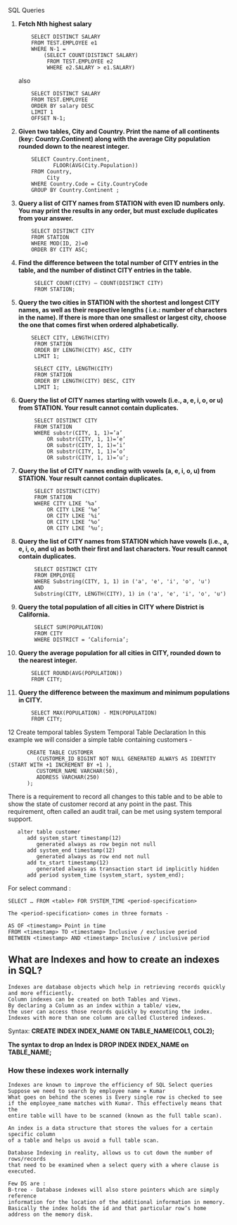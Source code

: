 SQL Queries

1. **Fetch Nth highest salary**
    ```
        SELECT DISTINCT SALARY
        FROM TEST.EMPLOYEE e1
        WHERE N-1 =
            (SELECT COUNT(DISTINCT SALARY)
             FROM TEST.EMPLOYEE e2
             WHERE e2.SALARY > e1.SALARY)
    ```

   also

    ```
        SELECT DISTINCT SALARY
        FROM TEST.EMPLOYEE
        ORDER BY salary DESC
        LIMIT 1
        OFFSET N-1;
    ```

2. **Given two tables, City and Country. Print the name of all continents (key: Country.Continent) along with the
   average City population rounded down to the nearest integer.**

    ```
        SELECT Country.Continent,
               FLOOR(AVG(City.Population))
        FROM Country,
             City
        WHERE Country.Code = City.CountryCode
        GROUP BY Country.Continent ;
    ```

3. **Query a list of CITY names from STATION with even ID numbers only. You may print the results in any order, but must
   exclude duplicates from your answer.**

    ```
        SELECT DISTINCT CITY
        FROM STATION
        WHERE MOD(ID, 2)=0
        ORDER BY CITY ASC;
    ```

4. **Find the difference between the total number of CITY entries in the table, and the number of distinct CITY entries
   in the table.**

   ```
        SELECT COUNT(CITY) — COUNT(DISTINCT CITY)
        FROM STATION;
   ```

5. **Query the two cities in STATION with the shortest and longest CITY names, as well as their respective lengths (
   i.e.: number of characters in the name). If there is more than one smallest or largest city, choose the one that
   comes first when ordered alphabetically.**
   ```
       SELECT CITY, LENGTH(CITY)
        FROM STATION
        ORDER BY LENGTH(CITY) ASC, CITY
        LIMIT 1;
        
        SELECT CITY, LENGTH(CITY)
        FROM STATION
        ORDER BY LENGTH(CITY) DESC, CITY
        LIMIT 1;
   ```

6. **Query the list of CITY names starting with vowels (i.e., a, e, i, o, or u) from STATION. Your result cannot contain
   duplicates.**
   ```
        SELECT DISTINCT CITY
        FROM STATION
        WHERE substr(CITY, 1, 1)=’a’
            OR substr(CITY, 1, 1)=’e’
            OR substr(CITY, 1, 1)=’i’
            OR substr(CITY, 1, 1)=’o’
            OR substr(CITY, 1, 1)=’u’;
   ```
7. **Query the list of CITY names ending with vowels (a, e, i, o, u) from STATION. Your result cannot contain
   duplicates.**
   ```
        SELECT DISTINCT(CITY)
        FROM STATION
        WHERE CITY LIKE ‘%a’
            OR CITY LIKE ‘%e’
            OR CITY LIKE ‘%i’
            OR CITY LIKE ‘%o’
            OR CITY LIKE ‘%u’;
   ```
8. **Query the list of CITY names from STATION which have vowels (i.e., a, e, i, o, and u) as both their first and last
   characters. Your result cannot contain duplicates.**
   ```
        SELECT DISTINCT CITY
        FROM EMPLOYEE
        WHERE Substring(CITY, 1, 1) in ('a', 'e', 'i', 'o', 'u')
        AND 
        Substring(CITY, LENGTH(CITY), 1) in ('a', 'e', 'i', 'o', 'u')
    ```

9. **Query the total population of all cities in CITY where District is California.**
   ```
        SELECT SUM(POPULATION)
        FROM CITY
        WHERE DISTRICT = ‘California’;
   ```

10. **Query the average population for all cities in CITY, rounded down to the nearest integer.**
    ```    
        SELECT ROUND(AVG(POPULATION)) 
        FROM CITY;
    ```

11. **Query the difference between the maximum and minimum populations in CITY.**
    ```    
        SELECT MAX(POPULATION) - MIN(POPULATION) 
        FROM CITY;
    ```
    
12 Create temporal tables
System Temporal Table Declaration
In this example we will consider a simple table containing customers -
```
      CREATE TABLE CUSTOMER
         (CUSTOMER_ID BIGINT NOT NULL GENERATED ALWAYS AS IDENTITY (START WITH +1 INCREMENT BY +1 ),
         CUSTOMER_NAME VARCHAR(50),
         ADDRESS VARCHAR(250)
      );
```
There is a requirement to record all changes to this table and to be able to show the state of
customer record at any point in the past. This requirement, often called an audit trail, can be met
using system temporal support.

```
   alter table customer
      add system_start timestamp(12)
         generated always as row begin not null
      add system_end timestamp(12)
         generated always as row end not null
      add tx_start timestamp(12)
         generated always as transaction start id implicitly hidden
      add period system_time (system_start, system_end);
```
For select command :
```
SELECT … FROM <table> FOR SYSTEM_TIME <period-specification>

The <period-specification> comes in three formats -

AS OF <timestamp> Point in time
FROM <timestamp> TO <timestamp> Inclusive / exclusive period
BETWEEN <timestamp> AND <timestamp> Inclusive / inclusive period
```

## What are Indexes and how to create an indexes in SQL?
```
Indexes are database objects which help in retrieving records quickly and more efficiently.
Column indexes can be created on both Tables and Views. 
By declaring a Column as an index within a table/ view, 
the user can access those records quickly by executing the index. 
Indexes with more than one column are called Clustered indexes.
```

Syntax:
    **CREATE INDEX INDEX_NAME ON TABLE_NAME(COL1, COL2);**
    
**The syntax to drop an Index is DROP INDEX INDEX_NAME on TABLE_NAME;**

### How these indexes work internally
```
Indexes are known to improve the efficiency of SQL Select queries
Suppose we need to search by employee name = Kumar
What goes on behind the scenes is Every single row is checked to see
if the employee_name matches with Kumar. This effectively means that the 
entire table will have to be scanned (known as the full table scan).

An index is a data structure that stores the values for a certain specific column
of a table and helps us avoid a full table scan. 

Database Indexing in reality, allows us to cut down the number of rows/records
that need to be examined when a select query with a where clause is executed.

Few DS are :
B-tree - Database indexes will also store pointers which are simply reference 
information for the location of the additional information in memory. 
Basically the index holds the id and that particular row’s home address on the memory disk.
```
